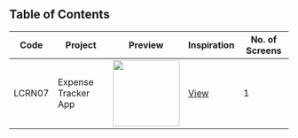 ## Table of Contents

| Code | Project | Preview | Inspiration | No. of Screens |
| ------ | ------ | ------ | ------ | ------ |
| LCRN07 | Expense Tracker App | <img src="https://cdn.dribbble.com/users/2141764/screenshots/6037420/money_tracker_app.png?compress=1&resize=1200x900" width="120" /> | [View](https://dribbble.com/shots/6037420-Expense-Tracker-App) | 1 |


